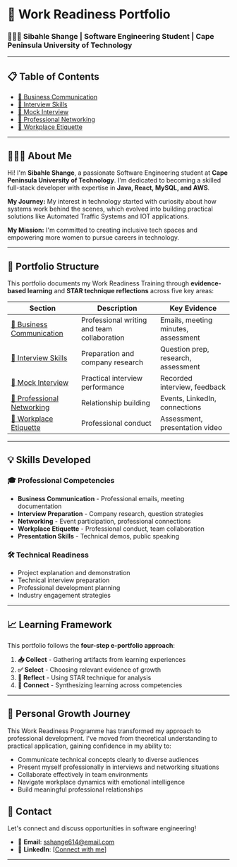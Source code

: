 # 🌟 Work Readiness Portfolio  
### 👩🏽‍💻 Sibahle Shange | Software Engineering Student | Cape Peninsula University of Technology

---

## 📋 Table of Contents
- [💼 Business Communication](./business-communication.md) 
- [🎤 Interview Skills](./interview-skills.md) 
- [🎥 Mock Interview](./mock-interview.md) 
- [🔗 Professional Networking](./professional-networking.md) 
- [🏢 Workplace Etiquette](./workplace-etiquette.md)

---

## 👩🏽‍🎓 About Me

Hi! I'm **Sibahle Shange**, a passionate Software Engineering student at **Cape Peninsula University of Technology**. I'm dedicated to becoming a skilled full-stack developer with expertise in **Java, React, MySQL, and AWS**.

**My Journey:** My interest in technology started with curiosity about how systems work behind the scenes, which evolved into building practical solutions like Automated Traffic Systems and IOT applications.

**My Mission:** I'm committed to creating inclusive tech spaces and empowering more women to pursue careers in technology.

---

## 🎯 Portfolio Structure

This portfolio documents my Work Readiness Training through **evidence-based learning** and **STAR technique reflections** across five key areas:

| Section | Description | Key Evidence |
|---------|-------------|--------------|
| [💼 Business Communication](./business-communication.md) | Professional writing and team collaboration | Emails, meeting minutes, assessment |
| [🎤 Interview Skills](./interview-skills.md) | Preparation and company research | Question prep, research, assessment |
| [🎥 Mock Interview](./mock-interview.md) | Practical interview performance | Recorded interview, feedback |
| [🔗 Professional Networking](./professional-networking.md) | Relationship building | Events, LinkedIn, connections |
| [🏢 Workplace Etiquette](./workplace-etiquette.md) | Professional conduct | Assessment, presentation video |

---

## 💡 Skills Developed

### 🎓 Professional Competencies
- **Business Communication** - Professional emails, meeting documentation
- **Interview Preparation** - Company research, question strategies
- **Networking** - Event participation, professional connections
- **Workplace Etiquette** - Professional conduct, team collaboration
- **Presentation Skills** - Technical demos, public speaking

### 🛠️ Technical Readiness
- Project explanation and demonstration
- Technical interview preparation
- Professional development planning
- Industry engagement strategies

---

## 📈 Learning Framework

This portfolio follows the **four-step e-portfolio approach**:

1. **📥 Collect** - Gathering artifacts from learning experiences
2. **✅ Select** - Choosing relevant evidence of growth
3. **🤔 Reflect** - Using STAR technique for analysis
4. **🔗 Connect** - Synthesizing learning across competencies

---
## 🌈 Personal Growth Journey
This Work Readiness Programme has transformed my approach to professional development. I've moved from theoretical understanding to practical application, gaining confidence in my ability to:

- Communicate technical concepts clearly to diverse audiences
- Present myself professionally in interviews and networking situations
- Collaborate effectively in team environments
- Navigate workplace dynamics with emotional intelligence
- Build meaningful professional relationships




## 🚀 Contact

Let's connect and discuss opportunities in software engineering!

- 📧 **Email**: [sshange614@email.com](sshange614@email.com)
- 💼 **LinkedIn**: [[Connect with me](https://www.linkedin.com/in/sibahleshange/)]

---

<div align="center">



</div>
